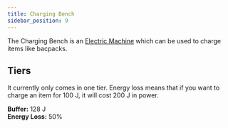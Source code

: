 ```yaml
---
title: Charging Bench
sidebar_position: 9
---
```


The Charging Bench is an [Electric Machine](../Electric-Machines.md) which can be used to charge items like bacpacks.

## Tiers

It currently only comes in one tier. Energy loss means that if you want to charge an item for 100 J, it will cost 200 J in power.

**Buffer:** 128 J  
**Energy Loss:** 50%
